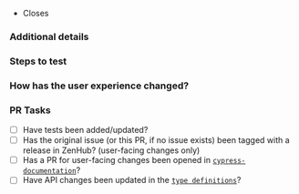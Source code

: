 <!-- Thanks for contributing! PLEASE...
- Read our contributing guidelines: https://github.com/cypress-io/cypress/blob/develop/CONTRIBUTING.md 
- Read our Code Review Checklist on coding standards and what needs to be done before a PR can be merged: https://github.com/cypress-io/cypress/blob/develop/CONTRIBUTING.md#Code-Review-Checklist
- Mark this PR as "Draft" if it is not ready for review.
- Make sure you set the correct base branch based on what packages you're changing: https://github.com/cypress-io/cypress/blob/develop/CONTRIBUTING.md#branches
-->

- Closes <!-- link to the issue here, if there is one -->

### Additional details
<!-- Examples:
- Why was this change necessary?
- What is affected by this change?
- Any implementation details to explain?
-->

### Steps to test
<!--
For non-trivial behavior changes, list the steps that a reviewer should follow to validate the new behavior.
This is not meant to be the only testing performed by a reviewer, just the "happy path" that leads to the new behavior.
-->

### How has the user experience changed?
<!-- Provide before and after examples of the change.
Screenshots or GIFs are preferred. -->

### PR Tasks
<!-- 
These tasks must be completed before a PR is merged.
If a task does not apply, write [na] instead of checking the box.
DO NOT DELETE the PR checklist.
-->

- [ ] Have tests been added/updated?
- [ ] Has the original issue (or this PR, if no issue exists) been tagged with a release in ZenHub? (user-facing changes only)
- [ ] Has a PR for user-facing changes been opened in [`cypress-documentation`](https://github.com/cypress-io/cypress-documentation)? <!-- Link to PR here -->
- [ ] Have API changes been updated in the [`type definitions`](https://github.com/cypress-io/cypress/blob/develop/cli/types/cypress.d.ts)?
